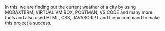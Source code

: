 In this, we are finding out the current weather of a city by using MOBAXTERM, VIRTUAL VM BOX, POSTMAN, VS CODE and many more tools and also used HTML, CSS, JAVASCRIPT and Linux command to make this project a success.



